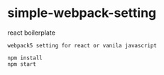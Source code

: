 # simple-webpack-setting

react boilerplate
```
webpack5 setting for react or vanila javascript

npm install     
npm start
```
